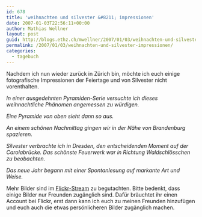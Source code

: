 ```yaml
---
id: 678
title: 'weihnachten und silvester &#8211; impressionen'
date: 2007-01-03T22:56:11+00:00
author: Mathias Wellner
layout: post
guid: http://blogs.ethz.ch/mwellner/2007/01/03/weihnachten-und-silvester-impressionen/
permalink: /2007/01/03/weihnachten-und-silvester-impressionen/
categories:
  - tagebuch
---
```

Nachdem ich nun wieder zurück in Zürich bin, möchte ich euch einige fotografische Impressionen der Feiertage und von Silvester nicht vorenthalten.

[](https://www.flickr.com/photos/mwellner/342808507/)

_In einer ausgedehnten Pyramiden-Serie versuchte ich dieses weihnachtliche Phänomen angemessen zu würdigen._

[](https://www.flickr.com/photos/mwellner/342812563/)
  
_Eine Pyramide von oben sieht dann so aus._

[](https://www.flickr.com/photos/mwellner/342815165/)
  
_An einem schönen Nachmittag gingen wir in der Nähe von Brandenburg spazieren._

[](https://www.flickr.com/photos/mwellner/344425521/)
  
_Silvester verbrachte ich in Dresden, den entscheidenden Moment auf der Carolabrücke. Das schönste Feuerwerk war in Richtung Waldschlösschen zu beobachten._

[](https://www.flickr.com/photos/mwellner/344465203/)
  
_Das neue Jahr begann mit einer Spontanlesung auf markante Art und Weise._

Mehr Bilder sind im [Flickr-Stream](https://www.flickr.com/photos/mwellner) zu begutachten. Bitte bedenkt, dass einige Bilder nur Freunden zugänglich sind. Dafür bräuchtet ihr einen Account bei Flickr, erst dann kann ich euch zu meinen Freunden hinzufügen und euch auch die etwas persönlicheren Bilder zugänglich machen.